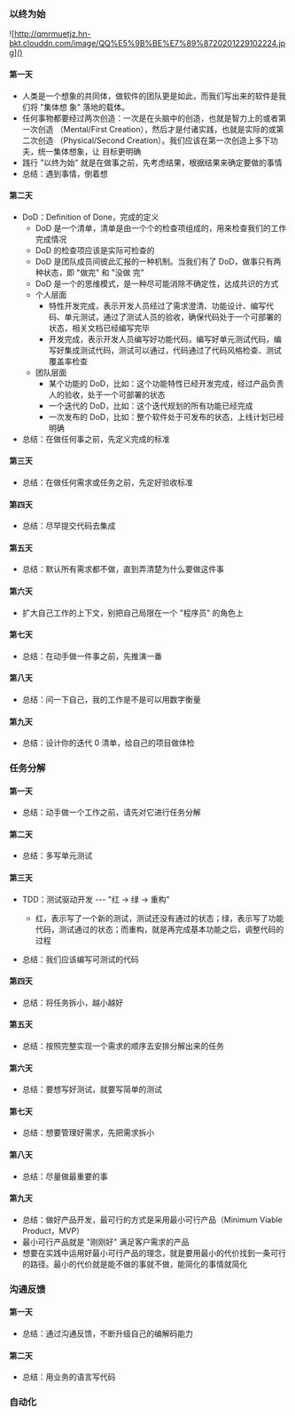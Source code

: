 ### 以终为始

![http://qmrmuetjz.hn-bkt.clouddn.com/image/QQ%E5%9B%BE%E7%89%8720201229102224.jpg]()

#### 第一天

- 人类是一个想象的共同体，做软件的团队更是如此，而我们写出来的软件是我们将 "集体想
  象" 落地的载体。
- 任何事物都要经过两次创造：一次是在头脑中的创造，也就是智力上的或者第一次创造
  （Mental/First Creation），然后才是付诸实践，也就是实际的或第二次创造
  （Physical/Second Creation）。我们应该在第一次创造上多下功夫，统一集体想象，让
  目标更明确
- 践行 "以终为始" 就是在做事之前，先考虑结果，根据结果来确定要做的事情
- 总结：遇到事情，倒着想

#### 第二天

- DoD：Definition of Done，完成的定义
  - DoD 是一个清单，清单是由一个个的检查项组成的，用来检查我们的工作完成情况
  - DoD 的检查项应该是实际可检查的
  - DoD 是团队成员间彼此汇报的一种机制。当我们有了 DoD，做事只有两种状态，即 "做完" 和 "没做
    完"
  - DoD 是一个的思维模式，是一种尽可能消除不确定性，达成共识的方式
  - 个人层面
    - 特性开发完成，表示开发人员经过了需求澄清、功能设计、编写代码、单元测试，通过了测试人员的验收，确保代码处于一个可部署的状态，相关文档已经编写完毕
    - 开发完成，表示开发人员编写好功能代码，编写好单元测试代码，编写好集成测试代码，测试可以通过，代码通过了代码风格检查、测试覆盖率检查
  - 团队层面
    - 某个功能的 DoD，比如：这个功能特性已经开发完成，经过产品负责人的验收，处于一个可部署的状态
    - 一个迭代的 DoD，比如：这个迭代规划的所有功能已经完成
    - 一次发布的 DoD，比如：整个软件处于可发布的状态，上线计划已经明确
- 总结：在做任何事之前，先定义完成的标准

#### 第三天

- 总结：在做任何需求或任务之前，先定好验收标准

#### 第四天

- 总结：尽早提交代码去集成

#### 第五天

- 总结：默认所有需求都不做，直到弄清楚为什么要做这件事

#### 第六天

- 扩大自己工作的上下文，别把自己局限在一个 "程序员" 的角色上

#### 第七天

- 总结：在动手做一件事之前，先推演一番

#### 第八天

- 总结：问一下自己，我的工作是不是可以用数字衡量

#### 第九天

- 总结：设计你的迭代 0 清单，给自己的项目做体检

### 任务分解

#### 第一天

- 总结：动手做一个工作之前，请先对它进行任务分解

#### 第二天

- 总结：多写单元测试

#### 第三天

- TDD：测试驱动开发 --- "红 -> 绿 -> 重构"
  - 红，表示写了一个新的测试，测试还没有通过的状态；绿，表示写了功能代码，测试通过的状态；而重构，就是再完成基本功能之后，调整代码的过程

- 总结：我们应该编写可测试的代码

#### 第四天

- 总结：将任务拆小，越小越好

#### 第五天

- 总结：按照完整实现一个需求的顺序去安排分解出来的任务

#### 第六天

- 总结：要想写好测试，就要写简单的测试

#### 第七天

- 总结：想要管理好需求，先把需求拆小

#### 第八天

- 总结：尽量做最重要的事

#### 第九天

- 总结：做好产品开发，最可行的方式是采用最小可行产品（Minimum Viable Product，MVP）
- 最小可行产品就是 "刚刚好" 满足客户需求的产品
- 想要在实践中运用好最小可行产品的理念，就是要用最小的代价找到一条可行的路径。最小的代价就是能不做的事就不做，能简化的事情就简化

### 沟通反馈

#### 第一天

- 总结：通过沟通反馈，不断升级自己的编解码能力

#### 第二天

- 总结：用业务的语言写代码

### 自动化

